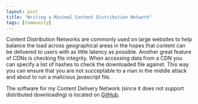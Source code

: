 ```yaml
---
layout: post
title: "Writing a Minimal Content Distribution Network"
tags: [Community]
---
```


Content Distribution Networks are commonly used on large websites to help
balance the load across geographical areas in the hopes that content can be
delivered to users with as little latency as possible. Another great feature of
CDNs is checking file integrity. When accessing data from a CDN you can specify
a list of hashes to check the downloaded file against. This way you can ensure
that you are not succeptable to a man in the middle attack and about to run a
malicious javascript file.

The software for my Content Delivery Network (since it does not support
distributed downloading) is located on
[GitHub](https://github.com/BrandonHudson/CSHAssets).

